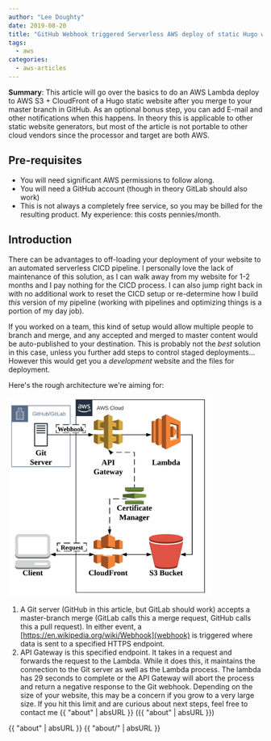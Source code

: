 ```yaml
---
author: "Lee Doughty"
date: 2019-08-20
title: "GitHub Webhook triggered Serverless AWS deploy of static Hugo website"
tags:
  - aws
categories:
  - aws-articles
---
```


**Summary**: This article will go over the basics to do an AWS Lambda deploy to AWS S3 + CloudFront of a Hugo static website after you merge to your master branch in GitHub. As an optional bonus step, you can add E-mail and other notifications when this happens. In theory this is applicable to other static website generators, but most of the article is not portable to other cloud vendors since the processor and target are both AWS.

<!--more-->

## Pre-requisites

* You will need significant AWS permissions to follow along.
* You will need a GitHub account (though in theory GitLab should also work)
* This is not always a completely free service, so you may be billed for the resulting product. My experience: this costs pennies/month.

## Introduction

There can be advantages to off-loading your deployment of your website to an automated serverless CICD pipeline. I personally love the lack of maintenance of this solution, as I can walk away from my website for 1-2 months and I pay nothing for the CICD process. I can also jump right back in with no additional work to reset the CICD setup or re-determine how I build _this_ version of my pipeline (working with pipelines and optimizing things is a portion of my day job).

If you worked on a team, this kind of setup would allow multiple people to branch and merge, and any accepted and merged to master content would be auto-published to your destination. This is probably not the _best_ solution in this case, unless you further add steps to control staged deployments... However this would get you a _development_ website and the files for deployment.

Here's the rough architecture we're aiming for:

[<img src="github-deploy-architecture-transparent.png" style="max-width:400px;" />](./github-deploy-architecture.png)<br/>

1. A Git server (GitHub in this article, but GitLab should work) accepts a master-branch merge (GitLab calls this a merge request, GitHub calls this a pull request). In either event, a [https://en.wikipedia.org/wiki/Webhook](webhook) is triggered where data is sent to a specified HTTPS endpoint.
2. API Gateway is this specified endpoint. It takes in a request and forwards the request to the Lambda. While it does this, it maintains the connection to the Git server as well as the Lambda process. The lambda has 29 seconds to complete or the API Gateway will abort the process and return a negative response to the Git webhook. Depending on the size of your website, this may be a concern if you grow to a very large size. If you hit this limit and are curious about next steps, feel free to contact me {{ "about" | absURL }} ({{ "about" | absURL }})

{{ "about" | absURL }}
{{ "about/" | absURL }}